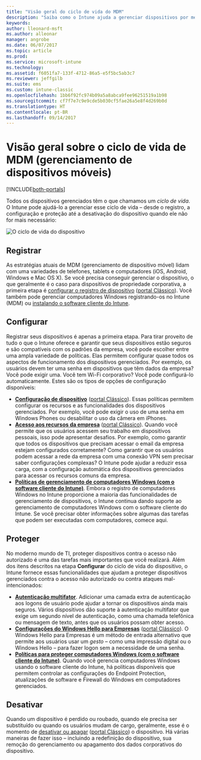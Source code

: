 ```yaml
---
title: "Visão geral do ciclo de vida do MDM"
description: "Saiba como o Intune ajuda a gerenciar dispositivos por meio de seu ciclo de vida – desde o registro, a configuração até a desativação eventual."
keywords: 
author: lleonard-msft
ms.author: alleonar
manager: angrobe
ms.date: 06/07/2017
ms.topic: article
ms.prod: 
ms.service: microsoft-intune
ms.technology: 
ms.assetid: f6051fa7-133f-4712-86a5-e5f5bc5ab3c7
ms.reviewer: jeffgilb
ms.suite: ems
ms.custom: intune-classic
ms.openlocfilehash: 1bb6f92fc974b09a5a8abca9fee96251519a1b98
ms.sourcegitcommit: cf7f7e7c9e9cde5b030cf5fae26a5e8f4d269b0d
ms.translationtype: HT
ms.contentlocale: pt-BR
ms.lasthandoff: 09/14/2017
---
```

# <a name="overview-of-the-mobile-device-management-mdm-lifecycle"></a>Visão geral sobre o ciclo de vida de MDM (gerenciamento de dispositivos móveis)

[!INCLUDE[both-portals](./includes/note-for-both-portals.md)]

Todos os dispositivos gerenciados têm o que chamamos um *ciclo de vida*. O Intune pode ajudá-lo a gerenciar esse ciclo de vida – desde o registro, a configuração e proteção até a desativação do dispositivo quando ele não for mais necessário:

![O ciclo de vida do dispositivo](./media/device-lifecycle.png "o ciclo de vida do dispositivo do Intune")

## <a name="enroll"></a>Registrar
As estratégias atuais de MDM (gerenciamento de dispositivo móvel) lidam com uma variedades de telefones, tablets e computadores (iOS, Android, Windows e Mac OS X). Se você precisa conseguir gerenciar o dispositivo, o que geralmente é o caso para dispositivos de propriedade corporativa, a primeira etapa é [configurar o registro de dispositivo](device-enrollment.md) ([portal Clássico](/intune-classic/deploy-use/enroll-devices-in-microsoft-intune)). Você também pode gerenciar computadores Windows registrando-os no Intune (MDM) ou [instalando o software cliente do Intune](/intune-classic/deploy-use/manage-windows-pcs-with-microsoft-intune).

## <a name="configure"></a>Configurar
Registrar seus dispositivos é apenas a primeira etapa. Para tirar proveito de tudo o que o Intune oferece e garantir que seus dispositivos estão seguros e são compatíveis com os padrões da empresa, você pode escolher entre uma ampla variedade de políticas. Elas permitem configurar quase todos os aspectos de funcionamento dos dispositivos gerenciados. Por exemplo, os usuários devem ter uma senha em dispositivos que têm dados da empresa? Você pode exigir uma. Você tem Wi-Fi corporativo? Você pode configurá-lo automaticamente. Estes são os tipos de opções de configuração disponíveis:

- [**Configuração de dispositivo**](device-profiles.md) ([portal Clássico](/intune-classic/deploy-use/manage-settings-and-features-on-your-devices-with-microsoft-intune-policies)). Essas políticas permitem configurar os recursos e as funcionalidades dos dispositivos gerenciados. Por exemplo, você pode exigir o uso de uma senha em Windows Phones ou desabilitar o uso da câmera em iPhones.
- [**Acesso aos recursos da empresa**](device-profiles.md) ([portal Clássico](/intune-classic/deploy-use/enable-access-to-company-resources-with-microsoft-intune)). Quando você permite que os usuários acessem seu trabalho em dispositivos pessoais, isso pode apresentar desafios. Por exemplo, como garantir que todos os dispositivos que precisam acessar o email da empresa estejam configurados corretamente? Como garantir que os usuários podem acessar a rede da empresa com uma conexão VPN sem precisar saber configurações complexas? O Intune pode ajudar a reduzir essa carga, com a configuração automática dos dispositivos gerenciados para acessar os recursos comuns da empresa.
- [**Políticas de gerenciamento de computadores Windows (com o software cliente do Intune)**](/intune-classic/deploy-use/common-windows-pc-management-tasks-with-the-microsoft-intune-computer-client). Embora o registro de computadores Windows no Intune proporcione a maioria das funcionalidades de gerenciamento de dispositivos, o Intune continua dando suporte ao gerenciamento de computadores Windows com o software cliente do Intune. Se você precisar obter informações sobre algumas das tarefas que podem ser executadas com computadores, comece aqui.

## <a name="protect"></a>Proteger
No moderno mundo de TI, proteger dispositivos contra o acesso não autorizado é uma das tarefas mais importantes que você realizará. Além dos itens descritos na etapa **Configurar** do ciclo de vida do dispositivo, o Intune fornece essas funcionalidades que ajudam a proteger dispositivos gerenciados contra o acesso não autorizado ou contra ataques mal-intencionados:
- [**Autenticação multifator**](/intune-classic/deploy-use/protect-your-devices-with-microsoft-intune). Adicionar uma camada extra de autenticação aos logons de usuário pode ajudar a tornar os dispositivos ainda mais seguros. Vários dispositivos dão suporte à autenticação multifator que exige um segundo nível de autenticação, como uma chamada telefônica ou mensagem de texto, antes que os usuários possam obter acesso.
- [**Configurações do Windows Hello para Empresas**](windows-hello.md) ([portal Clássico](/intune-classic/deploy-use/control-microsoft-passport-settings-on-devices-with-microsoft-intune)). O Windows Hello para Empresas é um método de entrada alternativo que permite aos usuários usar um *gesto* – como uma impressão digital ou o Windows Hello – para fazer logon sem a necessidade de uma senha.
- [**Políticas para proteger computadores Windows (com o software cliente do Intune)**](/intune-classic/deploy-use/policies-to-protect-windows-pcs-in-microsoft-intune). Quando você gerencia computadores Windows usando o software cliente do Intune, há políticas disponíveis que permitem controlar as configurações do Endpoint Protection, atualizações de software e Firewall do Windows em computadores gerenciados.

## <a name="retire"></a>Desativar
Quando um dispositivo é perdido ou roubado, quando ele precisa ser substituído ou quando os usuários mudam de cargo, geralmente, esse é o momento de [desativar ou apagar](device-management.md) ([portal Clássico](/intune-classic/deploy-use/use-remote-wipe-to-help-protect-data-using-microsoft-intune)) o dispositivo. Há várias maneiras de fazer isso – incluindo a redefinição do dispositivo, sua remoção do gerenciamento ou apagamento dos dados corporativos do dispositivo.
